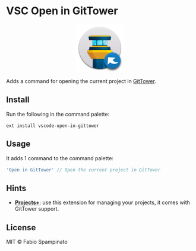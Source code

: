 # VSC Open in GitTower

<p align="center">
	<img src="https://raw.githubusercontent.com/fabiospampinato/vscode-open-in-gittower/master/resources/logo-128x128.png" alt="Logo">
</p>

Adds a command for opening the current project in [GitTower](https://www.git-tower.com).

## Install

Run the following in the command palette:

```shell
ext install vscode-open-in-gittower
```

## Usage

It adds 1 command to the command palette:

```js
'Open in GitTower' // Open the current project in GitTower
```

## Hints

- **[Projects+](https://marketplace.visualstudio.com/items?itemName=fabiospampinato.vscode-projects-plus)**: use this extension for managing your projects, it comes with GitTower support.

## License

MIT © Fabio Spampinato
